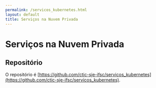 ```yaml
---
permalink: /servicos_kubernetes.html
layout: default
title: Serviços na Nuvem Privada
---
```


# Serviços na Nuvem Privada


## Repositório

O repositório é [https://github.com/ctic-sje-ifsc/servicos_kubernetes](https://github.com/ctic-sje-ifsc/servicos_kubernetes).

